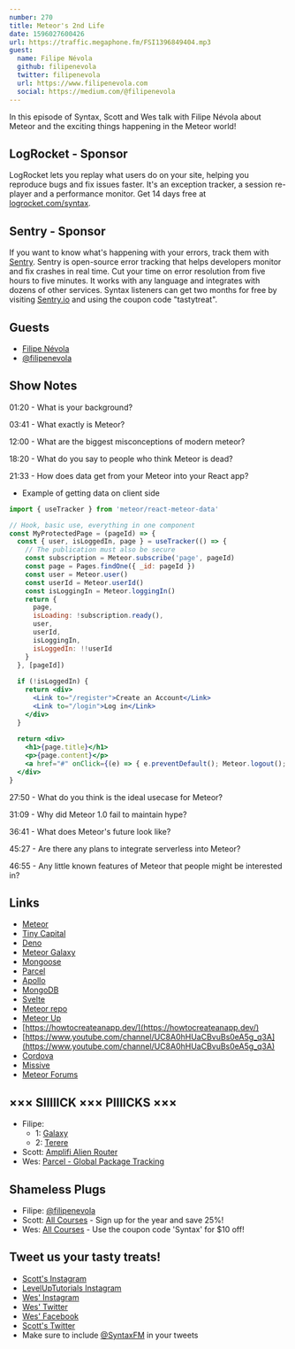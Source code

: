 ```yaml
---
number: 270
title: Meteor's 2nd Life
date: 1596027600426
url: https://traffic.megaphone.fm/FSI1396849404.mp3
guest:
  name: Filipe Névola
  github: filipenevola
  twitter: filipenevola
  url: https://www.filipenevola.com
  social: https://medium.com/@filipenevola
---
```


In this episode of Syntax, Scott and Wes talk with Filipe Névola about Meteor and the exciting things happening in the Meteor world!

## LogRocket - Sponsor
LogRocket lets you replay what users do on your site, helping you reproduce bugs and fix issues faster. It's an exception tracker, a session re-player and a performance monitor. Get 14 days free at [logrocket.com/syntax](https://logrocket.com/syntax).

## Sentry - Sponsor
If you want to know what's happening with your errors, track them with [Sentry](https://sentry.io/). Sentry is open-source error tracking that helps developers monitor and fix crashes in real time. Cut your time on error resolution from five hours to five minutes. It works with any language and integrates with dozens of other services. Syntax listeners can get two months for free by visiting [Sentry.io](https://sentry.io/) and using the coupon code "tastytreat".

## Guests
* [Filipe Névola](https://blog.meteor.com/@filipenevola)
* [@filipenevola](https://twitter.com/filipenevola)

## Show Notes

01:20 - What is your background?

03:41 - What exactly is Meteor?

12:00 - What are the biggest misconceptions of modern meteor?

18:20 - What do you say to people who think Meteor is dead?

21:33 - How does data get from your Meteor into your React app?

* Example of getting data on client side

```jsx
import { useTracker } from 'meteor/react-meteor-data'

// Hook, basic use, everything in one component
const MyProtectedPage = (pageId) => {
  const { user, isLoggedIn, page } = useTracker(() => {
    // The publication must also be secure
    const subscription = Meteor.subscribe('page', pageId)
    const page = Pages.findOne({ _id: pageId })
    const user = Meteor.user()
    const userId = Meteor.userId()
    const isLoggingIn = Meteor.loggingIn()
    return {
      page,
      isLoading: !subscription.ready(),
      user,
      userId,
      isLoggingIn,
      isLoggedIn: !!userId
    }
  }, [pageId])
  
  if (!isLoggedIn) {
    return <div>
      <Link to="/register">Create an Account</Link>
      <Link to="/login">Log in</Link>
    </div>
  }
  
  return <div>
    <h1>{page.title}</h1>
    <p>{page.content}</p>
    <a href="#" onClick={(e) => { e.preventDefault(); Meteor.logout(); }}>Log out ({user.username})</a>
  </div>
}
```

27:50 - What do you think is the ideal usecase for Meteor?

31:09 - Why did Meteor 1.0 fail to maintain hype?

36:41 - What does Meteor's future look like?

45:27 - Are there any plans to integrate serverless into Meteor?

46:55 - Any little known features of Meteor that people might be interested in?

## Links
* [Meteor](https://www.meteor.com/)
* [Tiny Capital](https://www.tinycapital.com/)
* [Deno](https://deno.land/)
* [Meteor Galaxy](https://www.meteor.com/hosting)
* [Mongoose](https://mongoosejs.com/)
* [Parcel](https://parceljs.org/)
* [Apollo](https://www.apollographql.com/)
* [MongoDB](https://www.mongodb.com/)
* [Svelte](https://svelte.dev/)
* [Meteor repo](https://github.com/meteor/meteor)
* [Meteor Up](http://meteor-up.com/)
* [https://howtocreateanapp.dev/](https://howtocreateanapp.dev/)
* [https://www.youtube.com/channel/UC8A0hHUaCBvuBs0eA5g_q3A](https://www.youtube.com/channel/UC8A0hHUaCBvuBs0eA5g_q3A)
* [Cordova](https://cordova.apache.org/)
* [Missive](https://missiveapp.com/)
* [Meteor Forums](https://forums.meteor.com/)

## ××× SIIIIICK ××× PIIIICKS ×××
* Filipe:
  * 1: [Galaxy](https://www.meteor.com/hosting)
  * 2: [Terere](https://www.196flavors.com/paraguay-terere/)
* Scott: [Amplifi Alien Router](https://amplifi.com/alien)
* Wes: [Parcel - Global Package Tracking](https://parcelapp.net/)

## Shameless Plugs
* Filipe: [@filipenevola](https://twitter.com/filipenevola)
* Scott: [All Courses](https://www.leveluptutorials.com/pro) - Sign up for the year and save 25%!
* Wes: [All Courses](https://wesbos.com/courses/) - Use the coupon code 'Syntax' for $10 off!

## Tweet us your tasty treats!
* [Scott's Instagram](https://www.instagram.com/stolinski/)
* [LevelUpTutorials Instagram](https://www.instagram.com/LevelUpTutorials/)
* [Wes' Instagram](https://www.instagram.com/wesbos/)
* [Wes' Twitter](https://twitter.com/wesbos)
* [Wes' Facebook](https://www.facebook.com/wesbos.developer)
* [Scott's Twitter](https://twitter.com/stolinski)
* Make sure to include [@SyntaxFM](https://twitter.com/SyntaxFM) in your tweets
